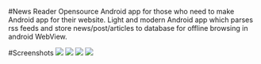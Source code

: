 #News Reader
Opensource Android app for those who need to make Android app for their website. Light and modern Android app which parses rss feeds and store news/post/articles to database for offline browsing in android WebView.

#Screenshots
![](http://i65.tinypic.com/102p0xz.png)
![](http://i64.tinypic.com/mlk1zs.png)
![](http://i63.tinypic.com/of7k2g.png)
![](http://i65.tinypic.com/2mfg486.png)
